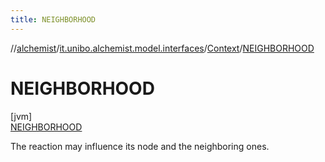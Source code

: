 ```yaml
---
title: NEIGHBORHOOD
---
```

//[alchemist](../../../../index.html)/[it.unibo.alchemist.model.interfaces](../../index.html)/[Context](../index.html)/[NEIGHBORHOOD](index.html)



# NEIGHBORHOOD



[jvm]\
[NEIGHBORHOOD](index.html)



The reaction may influence its node and the neighboring ones.


